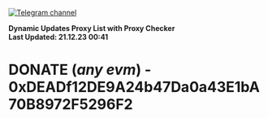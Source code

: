 [![Telegram channel](https://img.shields.io/endpoint?url=https://runkit.io/damiankrawczyk/telegram-badge/branches/master?url=https://t.me/n4z4v0d)](https://t.me/n4z4v0d) 

**Dynamic Updates Proxy List with Proxy Checker**  
**Last Updated: 21.12.23 00:41**

# DONATE (_any evm_) - 0xDEADf12DE9A24b47Da0a43E1bA70B8972F5296F2
